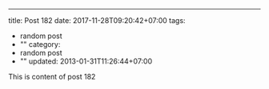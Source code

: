 ---
title: Post 182
date: 2017-11-28T09:20:42+07:00
tags:
  - random post
  - ""
category:
  - random post
  - ""
updated: 2013-01-31T11:26:44+07:00

This is content of post 182
